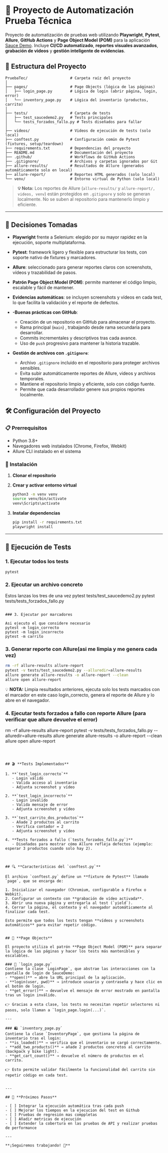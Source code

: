 # 🚀 **Proyecto de Automatización Prueba Técnica**

Proyecto de automatización de pruebas web utilizando **Playwright**, **Pytest**, **Allure**, **GitHub Actions** y **Page Object Model (POM)** para la aplicación [Sauce Demo](https://www.saucedemo.com/). Incluye **CI/CD automatizado**, **reportes visuales avanzados**, **grabación de videos** y **gestión inteligente de evidencias**.


## 📁 **Estructura del Proyecto**

```
PruebaTec/                   # Carpeta raíz del proyecto
│
├── pages/                   # Page Objects (lógica de las páginas)
│   ├── login_page.py        # Lógica de login (abrir página, login, error)
│   └── inventory_page.py    # Lógica del inventario (productos, carrito)
│
├── tests/                   # Carpeta de tests 
│   ├── test_saucedemo2.py   # Tests principales
│   └── tests_forzados_fallo.py # Tests diseñados para fallar 
│
├── videos/                  # Videos de ejecución de tests (solo local)
├── conftest.py              # Configuración común de Pytest (fixtures, setup/teardown)
├── requirements.txt         # Dependencias del proyecto
├── README.md                # Documentación del proyecto
├── .github/                 # Workflows de GitHub Actions
├── .gitignore/              # Archivos y carpetas ignorados por Git
├── allure-results/          # Resultados de Allure (generados automáticamente solo en local)
├── allure-report/           # Reportes HTML generados (solo local)
└── venv/                    # Entorno virtual de Python (solo local)
```

> **💡 Nota:** Los reportes de Allure (`allure-results/` y `allure-report/, videos, venv`) están protegidos en `.gitignore` y solo se generan localmente. No se suben al repositorio para mantenerlo limpio y eficiente.

---

## 🤔 **Decisiones Tomadas**

- **Playwright** frente a Selenium: elegido por su mayor rapidez en la ejecución, soporte multiplataforma.
- **Pytest**: framework ligero y flexible para estructurar los tests, con soporte nativo de fixtures y marcadores.
- **Allure**: seleccionado para generar reportes claros con screenshots, vídeos y trazabilidad de pasos.
- **Patrón Page Object Model (POM)**: permite mantener el código limpio, escalable y fácil de mantener.
- **Evidencias automáticas**: se incluyen screenshots y vídeos en cada test, lo que facilita la validación y el reporte de defectos.
- **-Buenas prácticas con GitHub**:  
  - Creación de un repositorio en GitHub para almacenar el proyecto.  
  - Rama principal (`main`) , trabajando desde  rama secundaria para desarrollar.  
  - Commits incrementales y descriptivos tras cada avance.  
  - Uso de `push` progresivo para mantener la historia trazable.
  
- **Gestión de archivos con `.gitignore`**:  
  - Archivo `.gitignore` incluido en el repositorio para proteger archivos sensibles.  
  - Evita subir automáticamente reportes de Allure, videos y archivos temporales.  
  - Mantiene el repositorio limpio y eficiente, solo con código fuente.  
  - Permite que cada desarrollador genere sus propios reportes localmente.  
## 🛠️ **Configuración del Proyecto**

### 📋 Prerrequisitos
- Python 3.8+
- Navegadores web instalados (Chrome, Firefox, Webkit)
- Allure CLI instalado en el sistema

### 🔧 Instalación

1. **Clonar el repositorio**
   
2. **Crear y activar entorno virtual**
   ```bash
   python3 -m venv venv
   source venv/bin/activate  
   venv\Scripts\activate      
   ```

3. **Instalar dependencias**
   ```bash
   pip install -r requirements.txt
   playwright install
   ```

---

## 🚀 **Ejecución de Tests**

### 1. Ejecutar todos los tests
```bash
pytest
```

### 2. Ejecutar un archivo concreto
Estos lanzas los tres de una vez
pytest tests/test_saucedemo2.py
pytest tests/tests_forzados_fallo.py
```

### 3. Ejecutar por marcadores

Asi ejecuto el que considere necesario
pytest -m login_correcto
pytest -m login_incorrecto
pytest -m carrito
```

### 3. Generar reporte con Allure(asi me limpia y me genera cada vez)
```bash
rm -rf allure-results allure-report
pytest -v tests/test_saucedemo2.py --alluredir=allure-results
allure generate allure-results -o allure-report --clean
allure open allure-report
```
💡 **NOTA:** Limpia resultados anteriores, ejecuta solo los tests marcados con el marcador en este caso login_correcto, genera el reporte de Allure y lo abre en el navegador.

### 4. Ejecutar tests forzados a fallo con reporte Allure  (para verificar que allure devuelve el error)
rm -rf allure-results allure-report
pytest -v tests/tests_forzados_fallo.py --alluredir=allure-results
allure generate allure-results -o allure-report --clean
allure open allure-report
```



## 🎬 **Tests Implementados**

1. **`test_login_correcto`**  
   - Login válido  
   - Valida acceso al inventario  
   - Adjunta screenshot y vídeo  

2. **`test_login_incorrecto`**  
   - Login inválido  
   - Valida mensaje de error  
   - Adjunta screenshot y vídeo  

3. **`test_carrito_dos_productos`**  
   - Añade 2 productos al carrito  
   - Verifica contador = 2  
   - Adjunta screenshot y vídeo  

4. **Tests forzados a fallo (`tests_forzados_fallo.py`)**  
   - Diseñados para mostrar cómo Allure refleja defectos (ejemplo: esperar 3 productos cuando solo hay 2).  



## 🔍 **Características del `conftest.py`**

El archivo `conftest.py` define un **fixture de Pytest** llamado `page`, que se encarga de:

1. Inicializar el navegador (Chromium, configurable a Firefox o Webkit).  
2. Configurar un contexto con **grabación de vídeo activada**.  
3. Abrir una nueva página y entregarla al test (`yield`).  
4. Cerrar la página, el contexto y el navegador automáticamente al finalizar cada test.  

Esto permite que todos los tests tengan **vídeos y screenshots automáticos** para evitar repetir código.


## 📱 **Page Objects**

El proyecto utiliza el patrón **Page Object Model (POM)** para separar la lógica de las páginas y hacer los tests más mantenibles y escalables.  

### 🔐 `login_page.py`
Contiene la clase `LoginPage`, que abstrae las interacciones con la pantalla de login de SauceDemo:
- **open()** → abre la URL principal de la aplicación.  
- **login(user, pwd)** → introduce usuario y contraseña y hace clic en el botón de login.  
- **get_error()** → devuelve el mensaje de error mostrado en pantalla tras un login inválido.  

👉 Gracias a esta clase, los tests no necesitan repetir selectores ni pasos, solo llaman a `login_page.login(...)`.  

---

### 🛍️ `inventory_page.py`
Contiene la clase `InventoryPage`, que gestiona la página de inventario tras el login:
- **is_loaded()** → verifica que el inventario se cargó correctamente.  
- **add_two_products()** → añade 2 productos concretos al carrito (backpack y bike light).  
- **get_cart_count()** → devuelve el número de productos en el carrito.  

👉 Esto permite validar fácilmente la funcionalidad del carrito sin repetir código en cada test.  


---

## 🔮 **Próximos Pasos**

- [ ] Integrar la ejecución automática tras cada push
- [ ] Mejorar los tiempos en la ejecucion del test en Github
- [ ] Pruebas de regresión mas comppletas
- [ ] Añadir metricas de ejecución 
- [ ] Extender la cobertura en las pruebas de API y realizar pruebas de performance  

---

**¡Seguiremos trabajando! 🚀**
